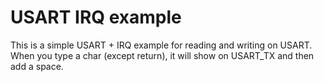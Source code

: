# USART IRQ example
This is a simple USART + IRQ example for reading and writing on USART. When you type a char (except return), it will show on USART_TX and then add a space.